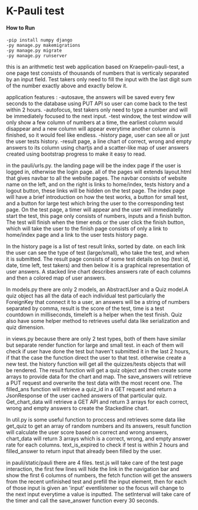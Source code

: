 # K-Pauli test

#### How to Run

```
-pip install numpy django
-py manage.py makemigrations
-py manage.py migrate
-py manage.py runserver
```

this is an arithmetic test web application based on Kraepelin-pauli-test, a one page  test consists of thousands of numbers that is verticaly separated by an input field. Test takers only need to fill the input with the last digit sum of the number exactly above and exactly below it.

application features :
    -autosave, the answers will be saved every few seconds to the database using PUT API so user can come back to the test within 2 hours.
    -autofocus, test takers only need to type a number and will be immediately focused to the next input.
    -test window, the test window will only show a few column of numbers at a time, the earliest column would disappear and a new column will appear everytime another column is finished, so it would feel like endless.
    -history page, user can see all or just the user tests history.
    -result page, a line chart of correct, wrong and empty answers to its column using chartjs and a scatter-like map of user   answers created using bootstrap progress to make it easy to read.

in the pauli/urls.py. the landing page will be the index page if the user is logged in, otherwise the login page. all of the pages will extends layout.html that gives navbar to all the website pages. The navbar consists of website name on the left, and on the right is links to home/index, tests history and a logout button, these links will be hidden on the test page. The index page will have a brief introduction on how the test works, a button for small test, and a button for large test which bring the user to the corresponding test page. On the test page, a timer will appear and the user will immediatelly start the test, this page only consists of numbers, inputs and a finish button. The test will finish when the timer ends or the user click the finish button, which will take the user to the finish page consists of only a link to home/index page and a link to the user tests history  page. 

In the history page is a list of test result links, sorted by date. on each link the user can see the type of test (large/small), who take the test, and when it is submitted. The result page consists of some test details on top (test id, date, time left, test takers) and then below it is a graphical representation of user answers. A stacked line chart describes answers rate of each columns and then a colored map of user answers.

In models.py there are only 2 models, an AbstractUser and a Quiz model.A quiz object has all the data of each individual test particularly the ForeignKey that connect it to a user, an answers will be a string of numbers separated by comma, result is the score of the test, time is a test countdown in milliseconds, timeleft is a helper when the test finish. Quiz also have some helper method to retrieves useful data like serialization and quiz dimension.

in views.py because there are only 2 test types, both of them have similar but separate render function for large and small test. in each of them will check if user have done the test but haven't submitted it in the last 2 hours, if that the case the function direct the user to that test. otherwise create a new test. the history function will get all the quizzes/tests objects that will be rendered. The result function will get a quiz object and then create some arrays to provide data for the chart and map. The save_answers will retrieve a PUT request and overwrite the test data with the most recent one. The filled_ans function will retrieve a quiz_id in a GET request and return a JsonResponse of the user cached answers of that particular quiz. Get_chart_data will retrieve a GET API and return 3 arrays for each correct, wrong and empty answers to create the Stackedline chart.

In util.py is some useful function to proccess and retrieves some data like get_quiz to get an array of random numbers and its answers, result function will calculate the user score based on correct and wrong answers, chart_data will return 3 arrays which is a correct, wrong, and empty answer rate for each columns. text_is_expired to check if test is within 2 hours and filled_answer to return input that already been filled by the user.

in pauli/static/pauli there are 4 files. test.js will take care of the test page interaction, the first few lines will hide the link in the navigation bar and show the first 6 columns of numbers, the fetch function will get the answers from the recent unfinished test and prefill the input element, then for each of those input is given an 'input' eventlistener so the focus will change to the next input everytime a value is inputted. The setInterval will take care of the timer and call the save_answer function every 30 seconds. 